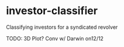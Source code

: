 # investor-classifier
Classifying investors for a syndicated revolver

TODO: 3D Plot? Conv w/ Darwin on12/12
